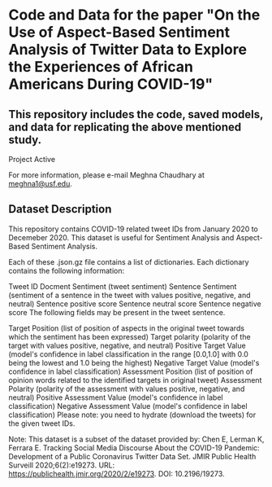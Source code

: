 # Code and Data for the paper "On the Use of Aspect-Based Sentiment Analysis of Twitter Data to Explore the Experiences of African Americans During COVID-19"

## This repository includes the code, saved models, and data for replicating the above mentioned study.

Project Active

For more information, please e-mail Meghna Chaudhary at meghna1@usf.edu.

## Dataset Description

This repository contains COVID-19 related tweet IDs from January 2020 to Decemeber 2020. This dataset is useful for Sentiment Analysis and Aspect-Based Sentiment Analysis.

Each of these .json.gz file contains a list of dictionaries. Each dictionary contains the following information:

Tweet ID
Docment Sentiment (tweet sentiment)
Sentence Sentiment (sentiment of a sentence in the tweet with values positive, negative, and neutral)
Sentence positive score
Sentence neutral score
Sentence negative score
The following fields may be present in the tweet sentence.

Target Position (list of position of aspects in the original tweet towards which the sentiment has been expressed)
Target polarity (polarity of the target with values positive, negative, and neutral)
Positive Target Value (model's confidence in label classification in the range [0.0,1.0] with 0.0 being the lowest and 1.0 being the highest)
Negative Target Value (model's confidence in label classification)
Assessment Position (list of position of opinion words related to the identified targets in original tweet)
Assessment Polarity (polarity of the assessment with values positive, negative, and neutral)
Positive Assessment Value (model's confidence in label classification)
Negative Assessment Value (model's confidence in label classification)
Please note: you need to hydrate (download the tweets) for the given tweet IDs.

Note: This dataset is a subset of the dataset provided by:
Chen E, Lerman K, Ferrara E. Tracking Social Media Discourse About the COVID-19 Pandemic: Development of a Public Coronavirus Twitter Data Set. JMIR Public Health Surveill 2020;6(2):e19273. URL: https://publichealth.jmir.org/2020/2/e19273. DOI: 10.2196/19273. 
